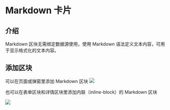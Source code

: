 # Markdown 卡片

## 介绍

Markdown 区块无需绑定数据源使用，使用 Markdown 语法定义文本内容，可用于显示格式化的文本内容。

## 添加区块

可以在页面或弹窗里添加 Markdown 区块
![](/other-blocks/markdown-add.png)

也可以在表单区块和详情区块里添加内联（inline-block）的 Markdown 区块

![](/other-blocks/markdown-add2.png)
